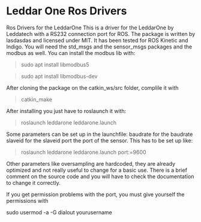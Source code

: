 # Leddar One Ros Drivers
Ros Drivers for the LeddarOne This is a driver for the LeddarOne by Leddatech with a RS232 connection port for ROS. The package is written by lasdasdas and licensed under MIT. It has been tested for ROS Kinetic and Indigo. 
You will need the std_msgs and the sensor_msgs packages and the modbus as well. You can install the modbus lib with:

>sudo apt install libmodbus5

>sudo apt install libmodbus-dev

After cloning the package on the catkin_ws/src folder, complile it with

> catkin_make

After installing you just have to roslaunch it with:

>roslaunch leddarone leddarone.launch

Some parameters can be set up in the launchfile:
baudrate for the baudrate
slaveid for the slaveid
port the port of the sensor.
This has to be set up like:
>roslaunch leddarone leddarone.launch port:=9600

Other parameters like oversampling are hardcoded, they are already optimized and not really useful to change for a basic use. There is a brief comment on the source code and you will have to check the documentation to change it correctly.

If you get permission problems with the port, you must give yourself the permissions with

sudo usermod -a -G dialout yourusername
